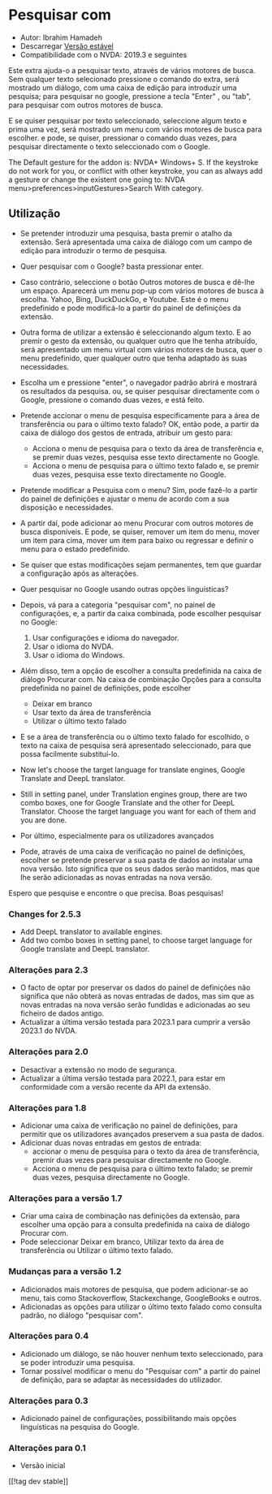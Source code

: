 # Pesquisar com #

* Autor: Ibrahim Hamadeh
* Descarregar [Versão estável][1]
* Compatibilidade com o NVDA: 2019.3 e seguintes

Este extra ajuda-o a pesquisar texto, através de vários motores de
busca. Sem qualquer texto selecionado pressione o comando do extra, será
mostrado um diálogo, com uma caixa de edição para introduzir uma pesquisa;
para pesquisar no google, pressione a tecla "Enter" , ou "tab", para
pesquisar com outros motores de busca.

E se quiser pesquisar por texto seleccionado, seleccione algum texto e prima
uma vez, será mostrado um menu com vários motores de busca para escolher. e
pode, se quiser, pressionar o comando duas vezes, para pesquisar
directamente o texto seleccionado com o Google.

The Default gesture for the addon is: NVDA+ Windows+ S. If the keystroke do not work for you, or conflict with other keystroke, you can as always add a gesture or change the existent one going to: NVDA menu>preferences>inputGestures>Search With category.

## Utilização

* Se pretender introduzir uma pesquisa, basta premir o atalho da
  extensão. Será apresentada uma caixa de diálogo com um campo de edição
  para introduzir o termo de pesquisa.
* Quer pesquisar com o Google? basta pressionar enter.
* Caso contrário, seleccione o botão Outros motores de busca e dê-lhe um
  espaço. Aparecerá um menu pop-up com vários motores de busca à
  escolha. Yahoo, Bing, DuckDuckGo, e Youtube. Este é o menu predefinido e
  pode modificá-lo a partir do painel de definições da extensão.
* Outra forma de utilizar a extensão é seleccionando algum texto. E ao
  premir o gesto da extensão, ou qualquer outro que lhe tenha atribuído,
  será apresentado um menu virtual com vários motores de busca, quer o menu
  predefinido, quer qualquer outro que tenha adaptado às suas necessidades.
* Escolha um e pressione "enter", o navegador padrão abrirá e mostrará os
  resultados da pesquisa. ou, se quiser pesquisar directamente com o Google,
  pressione o comando duas vezes, e está feito.
* Pretende accionar o menu de pesquisa especificamente para a área de
  transferência ou para o último texto falado? OK, então pode, a partir da
  caixa de diálogo dos gestos de entrada, atribuir um gesto para:
    * Acciona o menu de pesquisa para o texto da área de transferência e, se
      premir duas vezes, pesquisa esse texto directamente no Google.
    * Acciona o menu de pesquisa para o último texto falado e, se premir
      duas vezes, pesquisa esse texto directamente no Google.
* Pretende modificar a Pesquisa com o menu? Sim, pode fazê-lo a partir do
  painel de definições e ajustar o menu de acordo com a sua disposição e
  necessidades.
* A partir daí, pode adicionar ao menu Procurar com outros motores de busca
  disponíveis. E pode, se quiser, remover um item do menu, mover um item
  para cima, mover um item para baixo ou regressar e definir o menu para o
  estado predefinido.
* Se quiser que estas modificações sejam permanentes, tem que guardar a
  configuração após as alterações.
* Quer pesquisar no Google usando outras opções linguísticas?
* Depois, vá para a categoria "pesquisar com", no painel de configurações,
  e, a partir da caixa combinada, pode escolher pesquisar no Google:

    1. Usar configurações e idioma do navegador.
    2. Usar o idioma do NVDA.
    3. Usar o idioma do Windows.

* Além disso, tem a opção de escolher a consulta predefinida na caixa de
  diálogo Procurar com. Na caixa de combinação Opções para a consulta
  predefinida no painel de definições, pode escolher

    * Deixar em branco
    * Usar texto da área de transferência
    * Utilizar o último texto falado

* E se a área de transferência ou o último texto falado for escolhido, o
  texto na caixa de pesquisa será apresentado seleccionado, para que possa
  facilmente substituí-lo.
* Now let's choose the target language for translate engines, Google
  Translate and DeepL translator.
* Still in setting panel, under Translation engines group, there are two
  combo boxes, one for Google Translate and the other for DeepL
  Translator. Choose the target language you want for each of them and you
  are done.
* Por último, especialmente para os utilizadores avançados
* Pode, através de uma caixa de verificação no painel de definições,
  escolher se pretende preservar a sua pasta de dados ao instalar uma nova
  versão. Isto significa que os seus dados serão mantidos, mas que lhe serão
  adicionadas as novas entradas na nova versão.

Espero que pesquise e encontre o que precisa. Boas pesquisas!

### Changes for 2.5.3 ###

* Add DeepL translator to available engines.
* Add two combo boxes in setting panel, to choose target language for Google
  translate and DeepL translator.

### Alterações para 2.3 ###

* O facto de optar por preservar os dados do painel de definições não
  significa que não obterá as novas entradas de dados, mas sim que as novas
  entradas na nova versão serão fundidas e adicionadas ao seu ficheiro de
  dados antigo.
* Actualizar a última versão testada para 2023.1 para cumprir a versão
  2023.1 do NVDA.

### Alterações para 2.0 ###

* Desactivar a extensão no modo de segurança.
* Actualizar a última versão testada para 2022.1, para estar em conformidade
  com a versão recente da API da extensão.

### Alterações para 1.8 ###

* Adicionar uma caixa de verificação no painel de definições, para permitir
  que os utilizadores avançados preservem a sua pasta de dados.
* Adicionar duas novas entradas em gestos de entrada:
    * accionar o menu de pesquisa para o texto da área de transferência,
      premir duas vezes para pesquisar directamente no Google.
    * Acciona o menu de pesquisa para o último texto falado; se premir duas
      vezes, pesquisa directamente no Google.

### Alterações para a versão 1.7

* Criar uma caixa de combinação nas definições da extensão, para escolher
  uma opção para a consulta predefinida na caixa de diálogo Procurar com.
* Pode seleccionar Deixar em branco, Utilizar texto da área de transferência
  ou Utilizar o último texto falado.

### Mudanças para a versão 1.2

* Adicionados mais motores de pesquisa, que podem adicionar-se ao menu, tais
  como Stackoverflow, Stackexchange, GoogleBooks e outros.
* Adicionadas as opções para utilizar o último texto falado como consulta
  padrão, no diálogo "pesquisar com".

### Alterações para 0.4

* Adicionado um diálogo, se não houver nenhum texto seleccionado, para se
  poder introduzir uma pesquisa.
* Tornar possível modificar o menu do  "Pesquisar com" a partir do painel de
  definição, para se adaptar às necessidades do utilizador.

### Alterações para 0.3

* Adicionado painel de configurações, possibilitando mais opções
  linguísticas na pesquisa do Google.

### Alterações para 0.1

* Versão inicial

[[!tag dev stable]]

[1]: https://www.nvaccess.org/addonStore/legacy?file=searchwith
